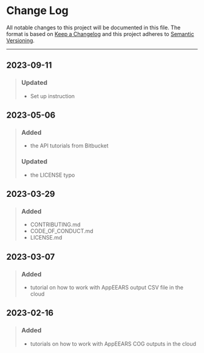# Change Log
All notable changes to this project will be documented in this file. 
The format is based on [Keep a Changelog](http://keepachangelog.com/)
and this project adheres to [Semantic Versioning](http://semver.org/).
_________________________________________________________________________
## 2023-09-11
> ### Updated
> - Set up instruction

## 2023-05-06
> ### Added 
> - the API tutorials from Bitbucket
> ### Updated 
> - the LICENSE typo


## 2023-03-29
  
> ### Added
> - CONTRIBUTING.md
> - CODE_OF_CONDUCT.md
> - LICENSE.md


## 2023-03-07
  
> ### Added
> - tutorial on how to work with AppEEARS output CSV file in the cloud


## 2023-02-16
  
> ### Added
> - tutorials on how to work with AppEEARS COG outputs in the cloud


